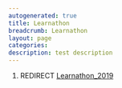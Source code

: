 ```yaml
---
autogenerated: true
title: Learnathon
breadcrumb: Learnathon
layout: page
categories: 
description: test description
---
```


1.  REDIRECT [Learnathon\_2019](Learnathon_2019 )
